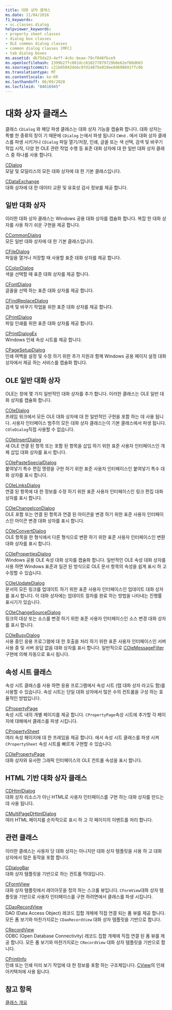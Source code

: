 ```yaml
---
title: 대화 상자 클래스
ms.date: 11/04/2016
f1_keywords:
- vc.classes.dialog
helpviewer_keywords:
- property sheet classes
- dialog box classes
- OLE common dialog classes
- common dialog classes [MFC]
- tab dialog boxes
ms.assetid: db75da23-4eff-4c6c-beae-79cf046fbce9
ms.openlocfilehash: 2399b27fc081dcc810277079729b0e62ef80d603
ms.sourcegitcommit: c21b05042debc97d14875e019ee9d698691ffc0b
ms.translationtype: MT
ms.contentlocale: ko-KR
ms.lasthandoff: 06/09/2020
ms.locfileid: "84616945"
---
```

# <a name="dialog-box-classes"></a>대화 상자 클래스

클래스 `CDialog` 와 해당 파생 클래스는 대화 상자 기능을 캡슐화 합니다. 대화 상자는 특별 한 종류의 창이 기 때문에 `CDialog` 는에서 파생 됩니다 `CWnd` . 에서 대화 상자 클래스를 파생 시키거나 `CDialog` 파일 열기/저장, 인쇄, 글꼴 또는 색 선택, 검색 및 바꾸기 작업 시작, 다양 한 OLE 관련 작업 수행 등 표준 대화 상자에 대 한 일반 대화 상자 클래스 중 하나를 사용 합니다.

[CDialog](reference/cdialog-class.md)<br/>
모달 및 모덜리스의 모든 대화 상자에 대 한 기본 클래스입니다.

[CDataExchange](reference/cdataexchange-class.md)<br/>
대화 상자에 대 한 데이터 교환 및 유효성 검사 정보를 제공 합니다.

## <a name="common-dialogs"></a>일반 대화 상자

이러한 대화 상자 클래스는 Windows 공용 대화 상자를 캡슐화 합니다. 복잡 한 대화 상자를 사용 하기 쉬운 구현을 제공 합니다.

[CCommonDialog](reference/ccommondialog-class.md)<br/>
모든 일반 대화 상자에 대 한 기본 클래스입니다.

[CFileDialog](reference/cfiledialog-class.md)<br/>
파일을 열거나 저장할 때 사용할 표준 대화 상자를 제공 합니다.

[CColorDialog](reference/ccolordialog-class.md)<br/>
색을 선택할 때 표준 대화 상자를 제공 합니다.

[CFontDialog](reference/cfontdialog-class.md)<br/>
글꼴을 선택 하는 표준 대화 상자를 제공 합니다.

[CFindReplaceDialog](reference/cfindreplacedialog-class.md)<br/>
검색 및 바꾸기 작업을 위한 표준 대화 상자를 제공 합니다.

[CPrintDialog](reference/cprintdialog-class.md)<br/>
파일 인쇄를 위한 표준 대화 상자를 제공 합니다.

[CPrintDialogEx](reference/cprintdialogex-class.md)<br/>
Windows 인쇄 속성 시트를 제공 합니다.

[CPageSetupDialog](reference/cpagesetupdialog-class.md)<br/>
인쇄 여백을 설정 및 수정 하기 위한 추가 지원과 함께 Windows 공용 페이지 설정 대화 상자에서 제공 하는 서비스를 캡슐화 합니다.

## <a name="ole-common-dialogs"></a>OLE 일반 대화 상자

OLE는 창에 몇 가지 일반적인 대화 상자를 추가 합니다. 이러한 클래스는 OLE 일반 대화 상자를 캡슐화 합니다.

[COleDialog](reference/coledialog-class.md)<br/>
프레임 워크에서 모든 OLE 대화 상자에 대 한 일반적인 구현을 포함 하는 데 사용 됩니다. 사용자 인터페이스 범주의 모든 대화 상자 클래스는이 기본 클래스에서 파생 됩니다. `COleDialog`직접 사용할 수 없습니다.

[COleInsertDialog](reference/coleinsertdialog-class.md)<br/>
새 OLE 연결 된 항목 또는 포함 된 항목을 삽입 하기 위한 표준 사용자 인터페이스인 개체 삽입 대화 상자를 표시 합니다.

[COlePasteSpecialDialog](reference/colepastespecialdialog-class.md)<br/>
붙여넣기 특수 편집 명령을 구현 하기 위한 표준 사용자 인터페이스인 붙여넣기 특수 대화 상자를 표시 합니다.

[COleLinksDialog](reference/colelinksdialog-class.md)<br/>
연결 된 항목에 대 한 정보를 수정 하기 위한 표준 사용자 인터페이스인 링크 편집 대화 상자를 표시 합니다.

[COleChangeIconDialog](reference/colechangeicondialog-class.md)<br/>
OLE 포함 또는 연결 된 항목과 연결 된 아이콘을 변경 하기 위한 표준 사용자 인터페이스인 아이콘 변경 대화 상자를 표시 합니다.

[COleConvertDialog](reference/coleconvertdialog-class.md)<br/>
OLE 항목을 한 형식에서 다른 형식으로 변환 하기 위한 표준 사용자 인터페이스인 변환 대화 상자를 표시 합니다.

[COlePropertiesDialog](reference/colepropertiesdialog-class.md)<br/>
Windows 공용 OLE 속성 대화 상자를 캡슐화 합니다. 일반적인 OLE 속성 대화 상자를 사용 하면 Windows 표준과 일관 된 방식으로 OLE 문서 항목의 속성을 쉽게 표시 하 고 수정할 수 있습니다.

[COleUpdateDialog](reference/coleupdatedialog-class.md)<br/>
문서의 모든 링크를 업데이트 하기 위한 표준 사용자 인터페이스인 업데이트 대화 상자를 표시 합니다. 이 대화 상자에는 업데이트 절차를 완료 하는 방법을 나타내는 진행률 표시기가 있습니다.

[COleChangeSourceDialog](reference/colechangesourcedialog-class.md)<br/>
링크의 대상 또는 소스를 변경 하기 위한 표준 사용자 인터페이스인 소스 변경 대화 상자를 표시 합니다.

[COleBusyDialog](reference/colebusydialog-class.md)<br/>
사용 중인 응용 프로그램에 대 한 호출을 처리 하기 위한 표준 사용자 인터페이스인 서버 사용 중 및 서버 응답 없음 대화 상자를 표시 합니다. 일반적으로 [COleMessageFilter](reference/colemessagefilter-class.md) 구현에 의해 자동으로 표시 됩니다.

## <a name="property-sheet-classes"></a>속성 시트 클래스

속성 시트 클래스를 사용 하면 응용 프로그램에서 속성 시트 (탭 대화 상자 라고도 함)를 사용할 수 있습니다. 속성 시트는 단일 대화 상자에서 많은 수의 컨트롤을 구성 하는 효율적인 방법입니다.

[CPropertyPage](reference/cpropertypage-class.md)<br/>
속성 시트 내의 개별 페이지를 제공 합니다. `CPropertyPage`속성 시트에 추가할 각 페이지에 대해에서 클래스를 파생 시킵니다.

[CPropertySheet](reference/cpropertysheet-class.md)<br/>
여러 속성 페이지에 대 한 프레임을 제공 합니다. 에서 속성 시트 클래스를 파생 시켜 `CPropertySheet` 속성 시트를 빠르게 구현할 수 있습니다.

[COlePropertyPage](reference/colepropertypage-class.md)<br/>
대화 상자와 유사한 그래픽 인터페이스의 OLE 컨트롤 속성을 표시 합니다.

## <a name="html-based-dialog-classes"></a>HTML 기반 대화 상자 클래스

[CDHtmlDialog](reference/cdhtmldialog-class.md)<br/>
대화 상자 리소스가 아닌 HTML로 사용자 인터페이스를 구현 하는 대화 상자를 만드는 데 사용 됩니다.

[CMultiPageDHtmlDialog](reference/cmultipagedhtmldialog-class.md)<br/>
여러 HTML 페이지를 순차적으로 표시 하 고 각 페이지의 이벤트를 처리 합니다.

## <a name="related-classes"></a>관련 클래스

이러한 클래스는 사용자 당 대화 상자는 아니지만 대화 상자 템플릿을 사용 하 고 대화 상자에서 많은 동작을 포함 합니다.

[CDialogBar](reference/cdialogbar-class.md)<br/>
대화 상자 템플릿을 기반으로 하는 컨트롤 막대입니다.

[CFormView](reference/cformview-class.md)<br/>
대화 상자 템플릿에서 레이아웃을 정의 하는 스크롤 뷰입니다. `CFormView`대화 상자 템플릿을 기반으로 사용자 인터페이스를 구현 하려면에서 클래스를 파생 시킵니다.

[CDaoRecordView](reference/cdaorecordview-class.md)<br/>
DAO (Data Access Object) 레코드 집합 개체에 직접 연결 되는 폼 뷰를 제공 합니다. 모든 폼 보기와 마찬가지로는 `CDaoRecordView` 대화 상자 템플릿을 기반으로 합니다.

[CRecordView](reference/crecordview-class.md)<br/>
ODBC (Open Database Connectivity) 레코드 집합 개체에 직접 연결 된 폼 뷰를 제공 합니다. 모든 폼 보기와 마찬가지로는 `CRecordView` 대화 상자 템플릿을 기반으로 합니다.

[CPrintInfo](reference/cprintinfo-structure.md)<br/>
인쇄 또는 인쇄 미리 보기 작업에 대 한 정보를 포함 하는 구조체입니다. [CView](reference/cview-class.md)의 인쇄 아키텍처에 사용 됩니다.

## <a name="see-also"></a>참고 항목

[클래스 개요](class-library-overview.md)
